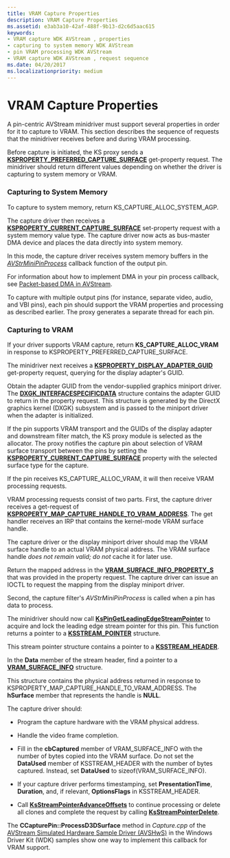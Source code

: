 ```yaml
---
title: VRAM Capture Properties
description: VRAM Capture Properties
ms.assetid: e3ab3a10-42af-488f-9b13-d2c6d5aac615
keywords:
- VRAM capture WDK AVStream , properties
- capturing to system memory WDK AVStream
- pin VRAM processing WDK AVStream
- VRAM capture WDK AVStream , request sequence
ms.date: 04/20/2017
ms.localizationpriority: medium
---
```


# VRAM Capture Properties


A pin-centric AVStream minidriver must support several properties in order for it to capture to VRAM. This section describes the sequence of requests that the minidriver receives before and during VRAM processing.

Before capture is initiated, the KS proxy sends a [**KSPROPERTY\_PREFERRED\_CAPTURE\_SURFACE**](https://docs.microsoft.com/windows-hardware/drivers/stream/ksproperty-preferred-capture-surface) get-property request. The minidriver should return different values depending on whether the driver is capturing to system memory or VRAM.

### Capturing to System Memory

To capture to system memory, return KS\_CAPTURE\_ALLOC\_SYSTEM\_AGP.

The capture driver then receives a [**KSPROPERTY\_CURRENT\_CAPTURE\_SURFACE**](https://docs.microsoft.com/windows-hardware/drivers/stream/ksproperty-current-capture-surface) set-property request with a system memory value type. The capture driver now acts as bus-master DMA device and places the data directly into system memory.

In this mode, the capture driver receives system memory buffers in the [*AVStrMiniPinProcess*](https://docs.microsoft.com/windows-hardware/drivers/ddi/ks/nc-ks-pfnkspin) callback function of the output pin.

For information about how to implement DMA in your pin process callback, see [Packet-based DMA in AVStream](packet-based-dma-in-avstream.md).

To capture with multiple output pins (for instance, separate video, audio, and VBI pins), each pin should support the VRAM properties and processing as described earlier. The proxy generates a separate thread for each pin.

### Capturing to VRAM

If your driver supports VRAM capture, return **KS\_CAPTURE\_ALLOC\_VRAM** in response to KSPROPERTY\_PREFERRED\_CAPTURE\_SURFACE.

The minidriver next receives a [**KSPROPERTY\_DISPLAY\_ADAPTER\_GUID**](https://docs.microsoft.com/windows-hardware/drivers/stream/ksproperty-display-adapter-guid) get-property request, querying for the display adapter's GUID.

Obtain the adapter GUID from the vendor-supplied graphics miniport driver. The [**DXGK\_INTERFACESPECIFICDATA**](https://docs.microsoft.com/windows-hardware/drivers/display/dxgk-interfacespecificdata) structure contains the adapter GUID to return in the property request. This structure is generated by the DirectX graphics kernel (DXGK) subsystem and is passed to the miniport driver when the adapter is initialized.

If the pin supports VRAM transport and the GUIDs of the display adapter and downstream filter match, the KS proxy module is selected as the allocator. The proxy notifies the capture pin about selection of VRAM surface transport between the pins by setting the [**KSPROPERTY\_CURRENT\_CAPTURE\_SURFACE**](https://docs.microsoft.com/windows-hardware/drivers/stream/ksproperty-current-capture-surface) property with the selected surface type for the capture.

If the pin receives KS\_CAPTURE\_ALLOC\_VRAM, it will then receive VRAM processing requests.

VRAM processing requests consist of two parts. First, the capture driver receives a get-request of [**KSPROPERTY\_MAP\_CAPTURE\_HANDLE\_TO\_VRAM\_ADDRESS**](https://docs.microsoft.com/windows-hardware/drivers/stream/ksproperty-map-capture-handle-to-vram-address). The get handler receives an IRP that contains the kernel-mode VRAM surface handle.

The capture driver or the display miniport driver should map the VRAM surface handle to an actual VRAM physical address. The VRAM surface handle *does not remain valid; do not* cache it for later use.

Return the mapped address in the [**VRAM\_SURFACE\_INFO\_PROPERTY\_S**](https://docs.microsoft.com/windows-hardware/drivers/ddi/ksmedia/ns-ksmedia-vram_surface_info_property_s) that was provided in the property request. The capture driver can issue an IOCTL to request the mapping from the display miniport driver.

Second, the capture filter's *AVStrMiniPinProcess* is called when a pin has data to process.

The minidriver should now call [**KsPinGetLeadingEdgeStreamPointer**](https://docs.microsoft.com/windows-hardware/drivers/ddi/ks/nf-ks-kspingetleadingedgestreampointer) to acquire and lock the leading edge stream pointer for this pin. This function returns a pointer to a [**KSSTREAM\_POINTER**](https://docs.microsoft.com/windows-hardware/drivers/ddi/ks/ns-ks-_ksstream_pointer) structure.

This stream pointer structure contains a pointer to a [**KSSTREAM\_HEADER**](https://docs.microsoft.com/windows-hardware/drivers/ddi/ks/ns-ks-ksstream_header).

In the **Data** member of the stream header, find a pointer to a [**VRAM\_SURFACE\_INFO**](https://docs.microsoft.com/windows-hardware/drivers/ddi/ksmedia/ns-ksmedia-vram_surface_info) structure.

This structure contains the physical address returned in response to KSPROPERTY\_MAP\_CAPTURE\_HANDLE\_TO\_VRAM\_ADDRESS. The **hSurface** member that represents the handle is **NULL**.

The capture driver should:

-   Program the capture hardware with the VRAM physical address.

-   Handle the video frame completion.

-   Fill in the **cbCaptured** member of VRAM\_SURFACE\_INFO with the number of bytes copied into the VRAM surface. Do not set the **DataUsed** member of KSSTREAM\_HEADER with the number of bytes captured. Instead, set **DataUsed** to sizeof(VRAM\_SURFACE\_INFO).

-   If your capture driver performs timestamping, set **PresentationTime**, **Duration**, and, if relevant, **OptionsFlags** in KSSTREAM\_HEADER.

-   Call [**KsStreamPointerAdvanceOffsets**](https://docs.microsoft.com/windows-hardware/drivers/ddi/ks/nf-ks-ksstreampointeradvanceoffsets) to continue processing or delete all clones and complete the request by calling [**KsStreamPointerDelete**](https://docs.microsoft.com/windows-hardware/drivers/ddi/ks/nf-ks-ksstreampointerdelete).

The **CCapturePin::ProcessD3DSurface** method in *Capture.cpp* of the [AVStream Simulated Hardware Sample Driver (AVSHwS)](https://go.microsoft.com/fwlink/p/?linkid=256083) in the Windows Driver Kit (WDK) samples show one way to implement this callback for VRAM support.

 

 




